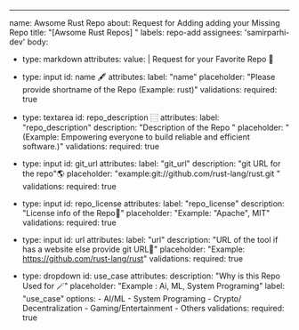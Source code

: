 ---
name: Awsome Rust Repo
about: Request for Adding adding your Missing Repo
title: "[Awsome Rust Repos] "
labels: repo-add
assignees: 'samirparhi-dev'
body:
  - type: markdown
    attributes:
      value: |
        Request for your Favorite Repo 🧪

  - type: input
    id: name 🖋️
    attributes:
      label: "name"
      placeholder: "Please provide shortname of the Repo (Example: rust)"
    validations:
      required: true

  - type: textarea
    id: repo_description ⿳
    attributes:
      label: "repo_description"
      description: "Description of the Repo "
      placeholder: "(Example: Empowering everyone to build reliable and efficient software.)"
    validations:
      required: true

  - type: input
    id: git_url
    attributes:
      label: "git_url"
      description: "git URL for the repo"🌎
      placeholder: "example:git://github.com/rust-lang/rust.git "
    validations:
      required: true

  - type: input
    id: repo_license
    attributes:
      label: "repo_license"
      description: "License info of the Repo📄"
      placeholder: "Example: "Apache", MIT"
    validations:
      required: true

  - type: input
    id: url
    attributes:
      label: "url"
      description: "URL of the tool if has a website else provide git URL🤗"
      placeholder: "Example: https://github.com/rust-lang/rust"
    validations:
      required: true

  - type: dropdown
    id: use_case
    attributes:
      description: "Why is this Repo Used for 🪄"
      placeholder: "Example : Ai, ML, System Programing"
      label: "use_case"
      options:
        - AI/ML
        - System Programing
        - Crypto/ Decentralization
        - Gaming/Entertainment
        - Others
    validations:
      required: true

